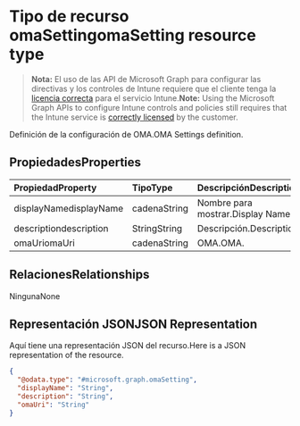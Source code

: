 # <a name="omasetting-resource-type"></a><span data-ttu-id="fdc3c-101">Tipo de recurso omaSetting</span><span class="sxs-lookup"><span data-stu-id="fdc3c-101">omaSetting resource type</span></span>

> <span data-ttu-id="fdc3c-102">**Nota:** El uso de las API de Microsoft Graph para configurar las directivas y los controles de Intune requiere que el cliente tenga la [licencia correcta](https://go.microsoft.com/fwlink/?linkid=839381) para el servicio Intune.</span><span class="sxs-lookup"><span data-stu-id="fdc3c-102">**Note:** Using the Microsoft Graph APIs to configure Intune controls and policies still requires that the Intune service is [correctly licensed](https://go.microsoft.com/fwlink/?linkid=839381) by the customer.</span></span>

<span data-ttu-id="fdc3c-103">Definición de la configuración de OMA.</span><span class="sxs-lookup"><span data-stu-id="fdc3c-103">OMA Settings definition.</span></span>
## <a name="properties"></a><span data-ttu-id="fdc3c-104">Propiedades</span><span class="sxs-lookup"><span data-stu-id="fdc3c-104">Properties</span></span>
|<span data-ttu-id="fdc3c-105">Propiedad</span><span class="sxs-lookup"><span data-stu-id="fdc3c-105">Property</span></span>|<span data-ttu-id="fdc3c-106">Tipo</span><span class="sxs-lookup"><span data-stu-id="fdc3c-106">Type</span></span>|<span data-ttu-id="fdc3c-107">Descripción</span><span class="sxs-lookup"><span data-stu-id="fdc3c-107">Description</span></span>|
|:---|:---|:---|
|<span data-ttu-id="fdc3c-108">displayName</span><span class="sxs-lookup"><span data-stu-id="fdc3c-108">displayName</span></span>|<span data-ttu-id="fdc3c-109">cadena</span><span class="sxs-lookup"><span data-stu-id="fdc3c-109">String</span></span>|<span data-ttu-id="fdc3c-110">Nombre para mostrar.</span><span class="sxs-lookup"><span data-stu-id="fdc3c-110">Display Name.</span></span>|
|<span data-ttu-id="fdc3c-111">description</span><span class="sxs-lookup"><span data-stu-id="fdc3c-111">description</span></span>|<span data-ttu-id="fdc3c-112">String</span><span class="sxs-lookup"><span data-stu-id="fdc3c-112">String</span></span>|<span data-ttu-id="fdc3c-113">Descripción.</span><span class="sxs-lookup"><span data-stu-id="fdc3c-113">Description.</span></span>|
|<span data-ttu-id="fdc3c-114">omaUri</span><span class="sxs-lookup"><span data-stu-id="fdc3c-114">omaUri</span></span>|<span data-ttu-id="fdc3c-115">cadena</span><span class="sxs-lookup"><span data-stu-id="fdc3c-115">String</span></span>|<span data-ttu-id="fdc3c-116">OMA.</span><span class="sxs-lookup"><span data-stu-id="fdc3c-116">OMA.</span></span>|

## <a name="relationships"></a><span data-ttu-id="fdc3c-117">Relaciones</span><span class="sxs-lookup"><span data-stu-id="fdc3c-117">Relationships</span></span>
<span data-ttu-id="fdc3c-118">Ninguna</span><span class="sxs-lookup"><span data-stu-id="fdc3c-118">None</span></span>
## <a name="json-representation"></a><span data-ttu-id="fdc3c-119">Representación JSON</span><span class="sxs-lookup"><span data-stu-id="fdc3c-119">JSON Representation</span></span>
<span data-ttu-id="fdc3c-120">Aquí tiene una representación JSON del recurso.</span><span class="sxs-lookup"><span data-stu-id="fdc3c-120">Here is a JSON representation of the resource.</span></span>
<!--{
  "blockType": "resource",
  "@odata.type": "microsoft.graph.omaSetting"
}-->
``` json
{
  "@odata.type": "#microsoft.graph.omaSetting",
  "displayName": "String",
  "description": "String",
  "omaUri": "String"
}
```









